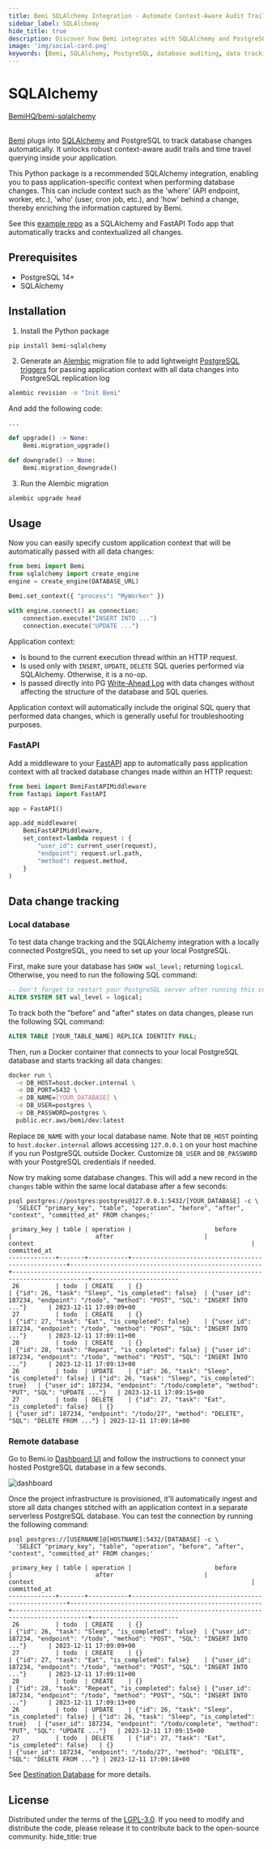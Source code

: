 ```yaml
---
title: Bemi SQLAlchemy Integration - Automate Context-Aware Audit Trails with PostgreSQL
sidebar_label: SQLAlchemy
hide_title: true
description: Discover how Bemi integrates with SQLAlchemy and PostgreSQL to automatically track database changes, providing robust audit trails for your applications. Learn how to install and use the Bemi SQLAlchemy Python package for enhanced data tracking.
image: 'img/social-card.png'
keywords: [Bemi, SQLAlchemy, PostgreSQL, database auditing, data tracking, context-aware audit, application context, audit log, audit trail, data versioning]
---
```


# SQLAlchemy

<a class="github-button" href="https://github.com/BemiHQ/bemi-sqlalchemy" data-size="large" data-show-count="true" aria-label="Star BemiHQ/bemi-sqlalchemy on GitHub">BemiHQ/bemi-sqlalchemy</a>
<br />
<br />

[Bemi](https://bemi.io) plugs into [SQLAlchemy](https://github.com/sqlalchemy/sqlalchemy) and PostgreSQL to track database changes automatically. It unlocks robust context-aware audit trails and time travel querying inside your application.

This Python package is a recommended SQLAlchemy integration, enabling you to pass application-specific context when performing database changes. This can include context such as the 'where' (API endpoint, worker, etc.), 'who' (user, cron job, etc.), and 'how' behind a change, thereby enriching the information captured by Bemi.

See this [example repo](https://github.com/BemiHQ/bemi-sqlalchemy-example) as a SQLAlchemy and FastAPI Todo app that automatically tracks and contextualized all changes.

## Prerequisites

- PostgreSQL 14+
- SQLAlchemy

## Installation

1. Install the Python package

```sh
pip install bemi-sqlalchemy
```

2. Generate an [Alembic](https://github.com/sqlalchemy/alembic) migration file to add lightweight [PostgreSQL triggers](https://www.postgresql.org/docs/current/plpgsql-trigger.html) for passing application context with all data changes into PostgreSQL replication log

```sh
alembic revision -m "Init Bemi"
```

And add the following code:

```py title="alembic/versions/a925526dcc3b_init_bemi.py"
...

def upgrade() -> None:
    Bemi.migration_upgrade()

def downgrade() -> None:
    Bemi.migration_downgrade()
```

3. Run the Alembic migration

```sh
alembic upgrade head
```

## Usage

Now you can easily specify custom application context that will be automatically passed with all data changes:

```py
from bemi import Bemi
from sqlalchemy import create_engine
engine = create_engine(DATABASE_URL)

Bemi.set_context({ "process": "MyWorker" })

with engine.connect() as connection:
    connection.execute("INSERT INTO ...")
    connection.execute("UPDATE ...")
```

Application context:

* Is bound to the current execution thread within an HTTP request.
* Is used only with `INSERT`, `UPDATE`, `DELETE` SQL queries performed via SQLAlchemy. Otherwise, it is a no-op.
* Is passed directly into PG [Write-Ahead Log](https://www.postgresql.org/docs/current/wal-intro.html) with data changes without affecting the structure of the database and SQL queries.

Application context will automatically include the original SQL query that performed data changes, which is generally useful for troubleshooting purposes.

### FastAPI

Add a middleware to your [FastAPI](https://github.com/tiangolo/fastapi) app to automatically pass application context with all tracked database changes made within an HTTP request:

```py
from bemi import BemiFastAPIMiddleware
from fastapi import FastAPI

app = FastAPI()

app.add_middleware(
    BemiFastAPIMiddleware,
    set_context=lambda request : {
        "user_id": current_user(request),
        "endpoint": request.url.path,
        "method": request.method,
    }
)
```

## Data change tracking

### Local database

To test data change tracking and the SQLAlchemy integration with a locally connected PostgreSQL, you need to set up your local PostgreSQL.

First, make sure your database has `SHOW wal_level;` returning `logical`. Otherwise, you need to run the following SQL command:

```sql
-- Don't forget to restart your PostgreSQL server after running this command
ALTER SYSTEM SET wal_level = logical;
```

To track both the "before" and "after" states on data changes, please run the following SQL command:

```sql
ALTER TABLE [YOUR_TABLE_NAME] REPLICA IDENTITY FULL;
```

Then, run a Docker container that connects to your local PostgreSQL database and starts tracking all data changes:

```sh
docker run \
  -e DB_HOST=host.docker.internal \
  -e DB_PORT=5432 \
  -e DB_NAME=[YOUR_DATABASE] \
  -e DB_USER=postgres \
  -e DB_PASSWORD=postgres \
  public.ecr.aws/bemi/dev:latest
```

Replace `DB_NAME` with your local database name. Note that `DB_HOST` pointing to `host.docker.internal` allows accessing `127.0.0.1` on your host machine if you run PostgreSQL outside Docker. Customize `DB_USER` and `DB_PASSWORD` with your PostgreSQL credentials if needed.

Now try making some database changes. This will add a new record in the `changes` table within the same local database after a few seconds:

```
psql postgres://postgres:postgres@127.0.0.1:5432/[YOUR_DATABASE] -c \
  'SELECT "primary_key", "table", "operation", "before", "after", "context", "committed_at" FROM changes;'

 primary_key | table | operation |                       before                       |                       after                         |                        context                                                            |      committed_at
-------------+-------+-----------+----------------------------------------------------+-----------------------------------------------------+-------------------------------------------------------------------------------------------+------------------------
 26          | todo  | CREATE    | {}                                                 | {"id": 26, "task": "Sleep", "is_completed": false}  | {"user_id": 187234, "endpoint": "/todo", "method": "POST", "SQL": "INSERT INTO ..."}      | 2023-12-11 17:09:09+00
 27          | todo  | CREATE    | {}                                                 | {"id": 27, "task": "Eat", "is_completed": false}    | {"user_id": 187234, "endpoint": "/todo", "method": "POST", "SQL": "INSERT INTO ..."}      | 2023-12-11 17:09:11+00
 28          | todo  | CREATE    | {}                                                 | {"id": 28, "task": "Repeat", "is_completed": false} | {"user_id": 187234, "endpoint": "/todo", "method": "POST", "SQL": "INSERT INTO ..."}      | 2023-12-11 17:09:13+00
 26          | todo  | UPDATE    | {"id": 26, "task": "Sleep", "is_completed": false} | {"id": 26, "task": "Sleep", "is_completed": true}   | {"user_id": 187234, "endpoint": "/todo/complete", "method": "PUT", "SQL": "UPDATE ..."}   | 2023-12-11 17:09:15+00
 27          | todo  | DELETE    | {"id": 27, "task": "Eat", "is_completed": false}   | {}                                                  | {"user_id": 187234, "endpoint": "/todo/27", "method": "DELETE", "SQL": "DELETE FROM ..."} | 2023-12-11 17:09:18+00
```

### Remote database

Go to Bemi.io [Dashboard UI](https://dashboard.bemi.io/log-in?ref=sqlalchemy) and follow the instructions to connect your hosted PostgreSQL database in a few seconds.

![dashboard](/img/dashboard.png)

Once the project infrastructure is provisioned, it'll automatically ingest and store all data changes stitched with an application context in a separate serverless PostgreSQL database. You can test the connection by running the following command:

```
psql postgres://[USERNAME]@[HOSTNAME]:5432/[DATABASE] -c \
  'SELECT "primary_key", "table", "operation", "before", "after", "context", "committed_at" FROM changes;'

 primary_key | table | operation |                       before                       |                       after                         |                        context                                                            |      committed_at
-------------+-------+-----------+----------------------------------------------------+-----------------------------------------------------+-------------------------------------------------------------------------------------------+------------------------
 26          | todo  | CREATE    | {}                                                 | {"id": 26, "task": "Sleep", "is_completed": false}  | {"user_id": 187234, "endpoint": "/todo", "method": "POST", "SQL": "INSERT INTO ..."}      | 2023-12-11 17:09:09+00
 27          | todo  | CREATE    | {}                                                 | {"id": 27, "task": "Eat", "is_completed": false}    | {"user_id": 187234, "endpoint": "/todo", "method": "POST", "SQL": "INSERT INTO ..."}      | 2023-12-11 17:09:11+00
 28          | todo  | CREATE    | {}                                                 | {"id": 28, "task": "Repeat", "is_completed": false} | {"user_id": 187234, "endpoint": "/todo", "method": "POST", "SQL": "INSERT INTO ..."}      | 2023-12-11 17:09:13+00
 26          | todo  | UPDATE    | {"id": 26, "task": "Sleep", "is_completed": false} | {"id": 26, "task": "Sleep", "is_completed": true}   | {"user_id": 187234, "endpoint": "/todo/complete", "method": "PUT", "SQL": "UPDATE ..."}   | 2023-12-11 17:09:15+00
 27          | todo  | DELETE    | {"id": 27, "task": "Eat", "is_completed": false}   | {}                                                  | {"user_id": 187234, "endpoint": "/todo/27", "method": "DELETE", "SQL": "DELETE FROM ..."} | 2023-12-11 17:09:18+00
```

See [Destination Database](/postgresql/destination-database) for more details.

## License

Distributed under the terms of the [LGPL-3.0](https://github.com/BemiHQ/bemi-sqlalchemy/blob/main/LICENSE).
If you need to modify and distribute the code, please release it to contribute back to the open-source community.
hide_title: true
